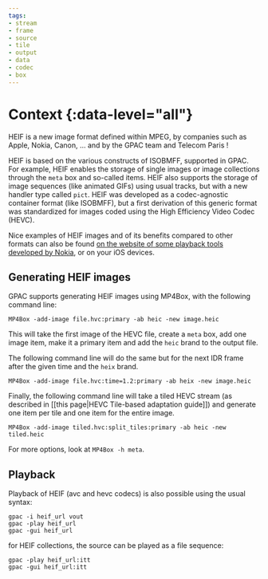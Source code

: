 ```yaml
---
tags:
- stream
- frame
- source
- tile
- output
- data
- codec
- box
---
```


# Context {:data-level="all"}

HEIF is a new image format defined within MPEG, by companies such as Apple, Nokia, Canon, ... and by the GPAC team and Telecom Paris ! 

HEIF is based on the various constructs of ISOBMFF, supported in GPAC. For example, HEIF enables the storage of single images or image collections through the `meta` box and so-called items. HEIF also supports the storage of image sequences (like animated GIFs) using usual tracks, but with a new handler type called `pict`. HEIF was developed as a codec-agnostic container format (like ISOBMFF), but a first derivation of this generic format was standardized for images coded using the High Efficiency Video Codec (HEVC). 

Nice examples of HEIF images and of its benefits compared to other formats can also be found [on the website of some playback tools developed by Nokia](http://nokiatech.github.io/heif/), or on your iOS devices.


## Generating HEIF images

GPAC supports generating HEIF images using MP4Box, with the following command line:

```
MP4Box -add-image file.hvc:primary -ab heic -new image.heic
```

This will take the first image of the HEVC file, create a `meta` box, add one image item, make it a primary item and add the `heic` brand to the output file.

The following command line will do the same but for the next IDR frame after the given time and the `heix` brand.

```
MP4Box -add-image file.hvc:time=1.2:primary -ab heix -new image.heic
```

Finally, the following command line will take a tiled HEVC stream (as described in [[this page|HEVC Tile-based adaptation guide]]) and generate one item per tile and one item for the entire image.

```
MP4Box -add-image tiled.hvc:split_tiles:primary -ab heic -new tiled.heic
```

For more options, look at `MP4Box -h meta`.

## Playback 

Playback of HEIF (avc and hevc codecs) is also possible using the usual syntax:

```
gpac -i heif_url vout
gpac -play heif_url
gpac -gui heif_url
```

for HEIF collections, the source can be played as a file sequence:
```
gpac -play heif_url:itt
gpac -gui heif_url:itt
```
